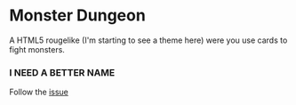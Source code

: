 # Monster Dungeon
A HTML5 rougelike (I'm starting to see a theme here) were you use cards to fight monsters.

### I NEED A BETTER NAME 
Follow the [issue](../../issues/1)
